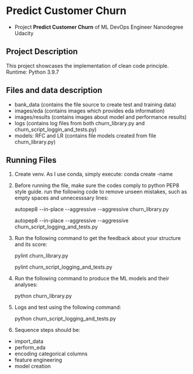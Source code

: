 # Predict Customer Churn

- Project **Predict Customer Churn** of ML DevOps Engineer Nanodegree Udacity

## Project Description
This project showcases the implementation of clean code principle.
Runtime: Python 3.9.7


## Files and data description
- bank_data (contains the file source to create test and training data)
- images/eda (contains images which provides eda information)
- images/results (contains images about model and performance results)
- logs (contains log files from both churn_library.py and churn_script_loggin_and_tests.py)
- models: RFC and LR (contains file models created from file churn_library.py)


## Running Files
1. Create venv. As I use conda, simply execute:
    conda create -name <venvname>

2. Before running the file, make sure the codes comply to python PEP8 style guide.
run the following code to remove unseen mistakes, such as empty spaces and unnecesssary lines:

    autopep8 --in-place --aggressive --aggressive churn_library.py

    autopep8 --in-place --aggressive --aggressive churn_script_logging_and_tests.py

3. Run the following command to get the feedback about your structure and its score:

    pylint churn_library.py

    pylint churn_script_logging_and_tests.py

4. Run the following command to produce the ML models and their analyses:

    python churn_library.py

5. Logs and test using the following command:

    python churn_script_logging_and_tests.py


6. Sequence steps should be:

 - import_data
 - perform_eda
 - encoding categorical columns
 - feature engineering
 - model creation
